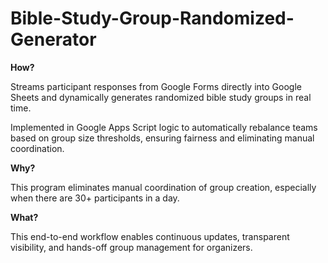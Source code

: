 # Bible-Study-Group-Randomized-Generator

**How?**

Streams participant responses from Google Forms directly into Google Sheets and dynamically generates randomized bible study groups in real time.

Implemented in Google Apps Script logic to automatically rebalance teams based on group size thresholds, ensuring fairness and eliminating manual coordination. 

**Why?**

This program eliminates manual coordination of group creation, especially when there are 30+ participants in a day.

**What?**

This end-to-end workflow enables continuous updates, transparent visibility, and hands-off group management for organizers.
